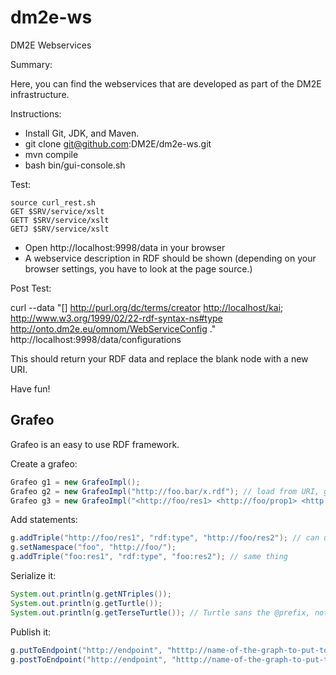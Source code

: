 dm2e-ws
=======

DM2E Webservices

Summary:

Here, you can find the webservices that are developed as part of the DM2E infrastructure.

Instructions:

- Install Git, JDK, and Maven.
- git clone git@github.com:DM2E/dm2e-ws.git
- mvn compile
- bash bin/gui-console.sh

Test:
```
source curl_rest.sh
GET $SRV/service/xslt
GETT $SRV/service/xslt 
GETJ $SRV/service/xslt 
```
- Open http://localhost:9998/data in your browser
- A webservice description in RDF should be shown
  (depending on your browser settings, you have to look at the page source.)


Post Test:

 curl --data "[] <http://purl.org/dc/terms/creator> <http://localhost/kai>; <http://www.w3.org/1999/02/22-rdf-syntax-ns#type> <http://onto.dm2e.eu/omnom/WebServiceConfig> ." http://localhost:9998/data/configurations

This should return your RDF data and replace the blank node with a new URI.

Have fun!

Grafeo
------

Grafeo is an easy to use RDF framework.

Create a grafeo:
```java
Grafeo g1 = new GrafeoImpl();
Grafeo g2 = new GrafeoImpl("http://foo.bar/x.rdf"); // load from URI, guess format
Grafeo g3 = new GrafeoImpl("<http://foo/res1> <http://foo/prop1> <http://foo/res2>", true); // load from String, guess format
```

Add statements:
```java
g.addTriple("http://foo/res1", "rdf:type", "http://foo/res2"); // can use URI or qname, common prefixes pre-defined
g.setNamespace("foo", "http://foo/");
g.addTriple("foo:res1", "rdf:type", "foo:res2"); // same thing
```

Serialize it:
```java
System.out.println(g.getNTriples());
System.out.println(g.getTurtle());
System.out.println(g.getTerseTurtle()); // Turtle sans the @prefix, not valid but easier to read
```

Publish it:
```java
g.putToEndpoint("http://endpoint", "htttp://name-of-the-graph-to-put-to"); // this empties the graph first
g.postToEndpoint("http://endpoint", "htttp://name-of-the-graph-to-put-to"); // this adds the statements to the graph
```

